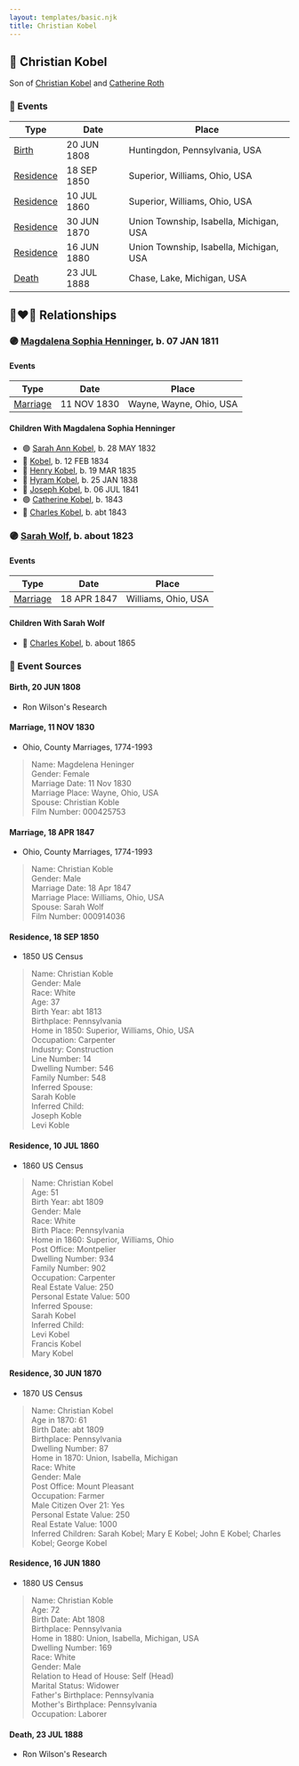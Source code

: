 ```yaml
---
layout: templates/basic.njk
title: Christian Kobel
---
```

## 🔵 Christian Kobel

Son of [Christian Kobel](/people/6/64236632) and [Catherine Roth](/people/8/85792165)

### 📆 Events

Type | Date | Place
------ | ------ | ------
[Birth](#event-event-2) | 20 JUN 1808 | Huntingdon, Pennsylvania, USA
[Residence](#event-event-0) | 18 SEP 1850 | Superior, Williams, Ohio, USA
[Residence](#event-event-1) | 10 JUL 1860 | Superior, Williams, Ohio, USA
[Residence](#event-event-2) | 30 JUN 1870 | Union Township, Isabella, Michigan, USA
[Residence](#event-event-3) | 16 JUN 1880 | Union Township, Isabella, Michigan, USA
[Death](#event-event-7) | 23 JUL 1888 | Chase, Lake, Michigan, USA

## 👩‍❤️‍👨 Relationships

### 🟣 [Magdalena Sophia Henninger](/people/6/64241610), b. 07 JAN 1811

#### Events

Type | Date | Place
------ | ------ | ------
[Marriage](#event-family-0-event-0) | 11 NOV 1830 | Wayne, Wayne, Ohio, USA
#### Children With Magdalena Sophia Henninger
* 🟣 [Sarah Ann Kobel](/people/4/45477428), b. 28 MAY 1832
* 🔵 [Kobel](/people/2/22427094), b. 12 FEB 1834
* 🔵 [Henry Kobel](/people/8/84112000), b. 19 MAR 1835
* 🔵 [Hyram Kobel](/people/3/34505322), b. 25 JAN 1838
* 🔵 [Joseph Kobel](/people/4/44694656), b. 06 JUL 1841
* 🟣 [Catherine Kobel](/people/7/73520945), b. 1843
* 🔵 [Charles Kobel](/people/1/10022372), b. abt 1843
### 🟣 [Sarah Wolf](/people/9/98742372), b. about 1823

#### Events

Type | Date | Place
------ | ------ | ------
[Marriage](#event-family-1-event-0) | 18 APR 1847 | Williams, Ohio, USA
#### Children With Sarah Wolf
* 🔵 [Charles Kobel](/people/8/82937830), b. about 1865
### 📰 Event Sources

#### <a id="event-event-2"></a> Birth, 20 JUN 1808
* Ron Wilson's Research

#### <a id="event-family-0-event-0"></a> Marriage, 11 NOV 1830
* Ohio, County Marriages, 1774-1993
>   
  > Name: Magdelena Heninger  
  > Gender: Female  
  > Marriage Date: 11 Nov 1830  
  > Marriage Place: Wayne, Ohio, USA  
  > Spouse: Christian Koble  
  > Film Number: 000425753

#### <a id="event-family-1-event-0"></a> Marriage, 18 APR 1847
* Ohio, County Marriages, 1774-1993
>   
  > Name: Christian Koble  
  > Gender: Male  
  > Marriage Date: 18 Apr 1847  
  > Marriage Place: Williams, Ohio, USA  
  > Spouse: Sarah Wolf  
  > Film Number: 000914036

#### <a id="event-event-0"></a> Residence, 18 SEP 1850
* 1850 US Census
>   
  > Name: Christian Koble  
  > Gender: Male  
  > Race: White  
  > Age: 37  
  > Birth Year: abt 1813  
  > Birthplace: Pennsylvania  
  > Home in 1850: Superior, Williams, Ohio, USA  
  > Occupation: Carpenter  
  > Industry: Construction  
  > Line Number: 14  
  > Dwelling Number: 546  
  > Family Number: 548  
  > Inferred Spouse:   
  > Sarah Koble  
  > Inferred Child:   
  > Joseph Koble  
  > Levi Koble

#### <a id="event-event-1"></a> Residence, 10 JUL 1860
* 1860 US Census
>   
  > Name: Christian Kobel  
  > Age: 51  
  > Birth Year: abt 1809  
  > Gender: Male  
  > Race: White  
  > Birth Place: Pennsylvania  
  > Home in 1860: Superior, Williams, Ohio  
  > Post Office: Montpelier  
  > Dwelling Number: 934  
  > Family Number: 902  
  > Occupation: Carpenter  
  > Real Estate Value: 250  
  > Personal Estate Value: 500  
  > Inferred Spouse:   
  > Sarah Kobel  
  > Inferred Child:   
  > Levi Kobel  
  > Francis Kobel  
  > Mary Kobel

#### <a id="event-event-2"></a> Residence, 30 JUN 1870
* 1870 US Census
>   
  > Name: Christian Kobel  
  > Age in 1870: 61  
  > Birth Date: abt 1809  
  > Birthplace: Pennsylvania  
  > Dwelling Number: 87  
  > Home in 1870: Union, Isabella, Michigan  
  > Race: White  
  > Gender: Male  
  > Post Office: Mount Pleasant  
  > Occupation: Farmer  
  > Male Citizen Over 21: Yes  
  > Personal Estate Value: 250  
  > Real Estate Value: 1000  
  > Inferred Children: Sarah Kobel; Mary E Kobel; John E Kobel; Charles Kobel; George Kobel
#### <a id="event-event-3"></a> Residence, 16 JUN 1880
* 1880 US Census
>   
  > Name: Christian Koble  
  > Age: 72  
  > Birth Date: Abt 1808  
  > Birthplace: Pennsylvania  
  > Home in 1880: Union, Isabella, Michigan, USA  
  > Dwelling Number: 169  
  > Race: White  
  > Gender: Male  
  > Relation to Head of House: Self (Head)  
  > Marital Status: Widower  
  > Father's Birthplace: Pennsylvania  
  > Mother's Birthplace: Pennsylvania  
  > Occupation: Laborer

#### <a id="event-event-7"></a> Death, 23 JUL 1888
* Ron Wilson's Research
